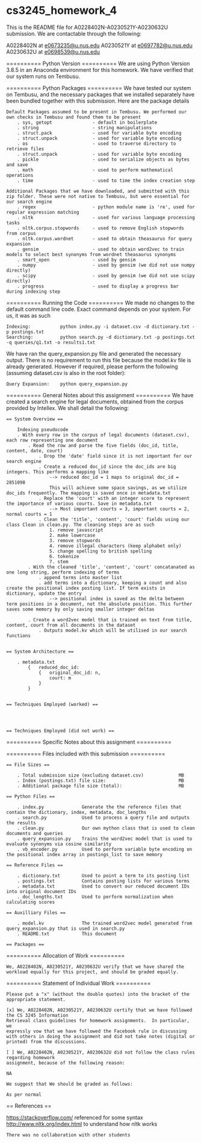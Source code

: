 # cs3245_homework_4

This is the README file for A0228402N-A0230521Y-A0230632U submission.
We are contactable through the following:

A0228402N at e0673235@u.nus.edu
A0230521Y at e0697782@u.nus.edu
A0230632U at e0698539@u.nus.edu

========== Python Version ==========
We are using Python Version 3.8.5 in an Anaconda environment for this homework. We have verified that our system runs on Tembusu.

========== Python Packages ==========
We have tested our system on Tembusu, and the necessary packages that we installed separately have been bundled together with this submission. Here are the package details

    Default Packages assumed to be present in Tembusu. We performed our own checks in Tembusu and found them to be present
        . sys, getopt               - default in boilerplate
        . string                    - string manipulations
        . struct.pack               - used for variable byte encoding
        . struct.unpack             - used for variable byte encoding
        . os                        - used to traverse directory to retrieve files
        . struct.unpack             - used for variable byte encoding
        . pickle                    - used to serialize objects as bytes and save
        . math                      - used to perform mathematical operations
        . time                      - used to time the index creation step

    Additional Packages that we have downloaded, and submitted with this zip folder. These were not native to Tembusu, but were essential for our search engine
        . regex                     - python module name is 're', used for regular expression matching
        . nltk                      - used for various language processing tasks
        . nltk.corpus.stopwords     - used to remove English stopwords from corpus
        . nltk.corpus.wordnet       - used to obtain theasaurus for query expansion
        . gensim                    - used to obtain word2vec to train models to select best synonyms from wordnet theasaurus synonyms
        . smart_open                - used by gensim
        . numpy                     - used by gensim (we did not use numpy directly)
        . scipy                     - used by gensim (we did not use scipy directly)
        . progress                  - used to display a progress bar during indexing step

========== Running the Code ==========
We made no changes to the default command line code. Exact command depends on your system. For us, it was as such

    Indexing:           python index.py -i dataset.csv -d dictionary.txt -p postings.txt
    Searching:          python search.py -d dictionary.txt -p postings.txt -q queries/q1.txt -o results1.txt

We have ran the query_expansion.py file and generated the necessary output. There is no requirement to run this file because the model.kv file is already generated. However if required, please perform the following (assuming dataset.csv is also in the root folder):

    Query Expansion:    python query_expansion.py

========== General Notes about this assignment ==========
We have created a search engine for legal documents, obtained from the corpus provided by Intellex. We shall detail the following:

    == System Overview ==

        Indexing pseudocode
        . With every row in the corpus of legal documents (dataset.csv), each row representing one document
            . Read the row and parse the five fields (doc_id, title, content, date, court)
                . Drop the 'date' field since it is not important for our search engine
                . Create a reduced doc_id since the doc_ids are big integers. This performs a mapping like
                    --> reduced doc_id = 1 maps to original doc_id = 2851098
                    This will achieve some space savings, as we utilize doc_ids frequently. The mapping is saved once in metadata.txt
                . Replace the 'court' with an integer score to represent the importance of various courts. Save in metadata.txt
                    --> Most important courts = 3, important courts = 2, normal courts = 1
                . Clean the 'title', 'content', 'court' fields using our class Clean in clean.py. The cleaning steps are as such
                    1. remove javascript
                    2. make lowercase
                    3. remove stopwords
                    4. remove illegal characters (keep alphabet only)
                    5. change spelling to british spelling
                    6. tokenize
                    7. stem
            . With the cleaned 'title', 'content', 'court' concatanated as one long string, perform indexing of terms
                . append terms into master list
                . add terms into a dictionary, keeping a count and also create the positional index posting list. If term exists in dictionary, update the entry
                    --> positional index is saved as the delta between term positions in a document, not the absolute position. This further saves some memory by only saving smaller integer deltas

            . Create a word2vec model that is trained on text from title, content, court from all documents in the dataset
                . Outputs model.kv which will be utilised in our search functions


    == System Architecture ==

        . metadata.txt
            {   reduced_doc_id:
                {   original_doc_id: n,
                    court: m
                }
            }


    == Techniques Employed (worked) ==




    == Techniques Employed (did not work) ==

========== Specific Notes about this assignment ==========

========== Files included with this submission ==========

    == File Sizes ==

        . Total submission size (excluding dataset.csv)             MB
        . Index (postings.txt) file size:                           MB
        . Additional package file size (total):                     MB

    == Python Files ==

        . index.py              Generate the the reference files that contain the dictionary, index, metadata, doc_lengths
        . search.py             Used to process a query file and outputs the results
        . clean.py              Our own mython class that is used to clean documents and queries
        . query_expansion.py    Trains the word2vec model that is used to evaluate synonyms via cosine similarity
        . vb_encoder.py         Used to perform variable byte encoding on the positional index array in postings_list to save memory

    == Reference Files ==

        . dictionary.txt        Used to point a term to its posting list
        . postings.txt          Contains posting lists for various terms
        . metadata.txt          Used to convert our reduced document IDs into original document IDs
        . doc_lengths.txt       Used to perform normalization when calculating scores

    == Auxilliary Files ==

        . model.kv              The trained word2vec model generated from query_expansion.py that is used in search.py
        . README.txt            This document

    == Packages ==

========== Allocation of Work ==========

    We, A0228402N, A0230521Y, A0230632U verify that we have shared the workload equally for this project, and should be graded equally.

========== Statement of Individual Work ==========

    Please put a "x" (without the double quotes) into the bracket of the appropriate statement.

    [x] We, A0228402N, A0230521Y, A0230632U certify that we have followed the CS 3245 Information
    Retrieval class guidelines for homework assignments.  In particular, we
    expressly vow that we have followed the Facebook rule in discussing
    with others in doing the assignment and did not take notes (digital or
    printed) from the discussions.

    [ ] We, A0228402N, A0230521Y, A0230632U did not follow the class rules regarding homework
    assignment, because of the following reason:

    NA

    We suggest that We should be graded as follows:

    As per normal

== References ==

https://stackoverflow.com/ referenced for some syntax
http://www.nltk.org/index.html to understand how nltk works

    There was no collaboration with other students
